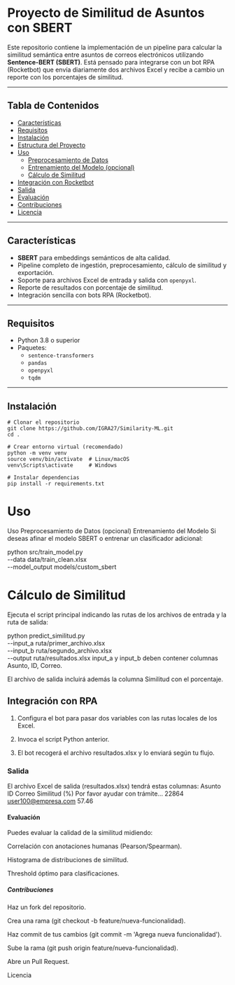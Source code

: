 # Proyecto de Similitud de Asuntos con SBERT

Este repositorio contiene la implementación de un pipeline para calcular la similitud semántica entre asuntos de correos electrónicos utilizando **Sentence-BERT (SBERT)**. Está pensado para integrarse con un bot RPA (Rocketbot) que envía diariamente dos archivos Excel y recibe a cambio un reporte con los porcentajes de similitud.

---

## Tabla de Contenidos

- [Características](#características)
- [Requisitos](#requisitos)
- [Instalación](#instalación)
- [Estructura del Proyecto](#estructura-del-proyecto)
- [Uso](#uso)
  - [Preprocesamiento de Datos](#preprocesamiento-de-datos)
  - [Entrenamiento del Modelo (opcional)](#entrenamiento-del-modelo-opcional)
  - [Cálculo de Similitud](#cálculo-de-similitud)
- [Integración con Rocketbot](#integración-con-rocketbot)
- [Salida](#salida)
- [Evaluación](#evaluación)
- [Contribuciones](#contribuciones)
- [Licencia](#licencia)

---

## Características

- **SBERT** para embeddings semánticos de alta calidad.
- Pipeline completo de ingestión, preprocesamiento, cálculo de similitud y exportación.
- Soporte para archivos Excel de entrada y salida con `openpyxl`.
- Reporte de resultados con porcentaje de similitud.
- Integración sencilla con bots RPA (Rocketbot).

---

## Requisitos

- Python 3.8 o superior
- Paquetes:
  - `sentence-transformers`
  - `pandas`
  - `openpyxl`
  - `tqdm`

---

## Instalación

```
# Clonar el repositorio
git clone https://github.com/IGRA27/Similarity-ML.git
cd .

# Crear entorno virtual (recomendado)
python -m venv venv
source venv/bin/activate  # Linux/macOS
venv\Scripts\activate     # Windows

# Instalar dependencias
pip install -r requirements.txt

```

# Uso
Uso
Preprocesamiento de Datos (opcional)
Entrenamiento del Modelo 
Si deseas afinar el modelo SBERT o entrenar un clasificador adicional:

python src/train_model.py \
  --data data/train_clean.xlsx \
  --model_output models/custom_sbert

# Cálculo de Similitud
Ejecuta el script principal indicando las rutas de los archivos de entrada y la ruta de salida:

python predict_similitud.py \
  --input_a ruta/primer_archivo.xlsx \
  --input_b ruta/segundo_archivo.xlsx \
  --output ruta/resultados.xlsx
input_a y input_b deben contener columnas Asunto, ID, Correo.

El archivo de salida incluirá además la columna Similitud con el porcentaje.

## Integración con RPA
1. Configura el bot para pasar dos variables con las rutas locales de los Excel.

2. Invoca el script Python anterior.

3. El bot recogerá el archivo resultados.xlsx y lo enviará según tu flujo.

### Salida
El archivo Excel de salida (resultados.xlsx) tendrá estas columnas:
Asunto	ID	Correo	Similitud (%)
Por favor ayudar con trámite...	22864	user100@empresa.com	57.46

#### Evaluación
Puedes evaluar la calidad de la similitud midiendo:

Correlación con anotaciones humanas (Pearson/Spearman).

Histograma de distribuciones de similitud.

Threshold óptimo para clasificaciones.

##### Contribuciones
Haz un fork del repositorio.

Crea una rama (git checkout -b feature/nueva-funcionalidad).

Haz commit de tus cambios (git commit -m 'Agrega nueva funcionalidad').

Sube la rama (git push origin feature/nueva-funcionalidad).

Abre un Pull Request.

Licencia
